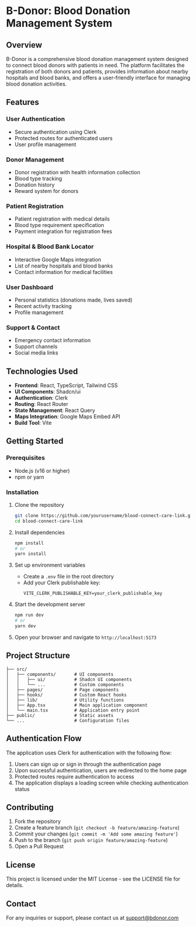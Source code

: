 # B-Donor: Blood Donation Management System

## Overview

B-Donor is a comprehensive blood donation management system designed to connect blood donors with patients in need. The platform facilitates the registration of both donors and patients, provides information about nearby hospitals and blood banks, and offers a user-friendly interface for managing blood donation activities.

## Features

### User Authentication
- Secure authentication using Clerk
- Protected routes for authenticated users
- User profile management

### Donor Management
- Donor registration with health information collection
- Blood type tracking
- Donation history
- Reward system for donors

### Patient Registration
- Patient registration with medical details
- Blood type requirement specification
- Payment integration for registration fees

### Hospital & Blood Bank Locator
- Interactive Google Maps integration
- List of nearby hospitals and blood banks
- Contact information for medical facilities

### User Dashboard
- Personal statistics (donations made, lives saved)
- Recent activity tracking
- Profile management

### Support & Contact
- Emergency contact information
- Support channels
- Social media links

## Technologies Used

- **Frontend**: React, TypeScript, Tailwind CSS
- **UI Components**: Shadcn/ui
- **Authentication**: Clerk
- **Routing**: React Router
- **State Management**: React Query
- **Maps Integration**: Google Maps Embed API
- **Build Tool**: Vite

## Getting Started

### Prerequisites

- Node.js (v16 or higher)
- npm or yarn

### Installation

1. Clone the repository
   ```bash
   git clone https://github.com/yourusername/blood-connect-care-link.git
   cd blood-connect-care-link
   ```

2. Install dependencies
   ```bash
   npm install
   # or
   yarn install
   ```

3. Set up environment variables
   - Create a `.env` file in the root directory
   - Add your Clerk publishable key:
     ```
     VITE_CLERK_PUBLISHABLE_KEY=your_clerk_publishable_key
     ```

4. Start the development server
   ```bash
   npm run dev
   # or
   yarn dev
   ```

5. Open your browser and navigate to `http://localhost:5173`

## Project Structure

```
├── src/
│   ├── components/       # UI components
│   │   ├── ui/           # Shadcn UI components
│   │   └── ...           # Custom components
│   ├── pages/            # Page components
│   ├── hooks/            # Custom React hooks
│   ├── lib/              # Utility functions
│   ├── App.tsx           # Main application component
│   └── main.tsx          # Application entry point
├── public/               # Static assets
└── ...                   # Configuration files
```

## Authentication Flow

The application uses Clerk for authentication with the following flow:

1. Users can sign up or sign in through the authentication page
2. Upon successful authentication, users are redirected to the home page
3. Protected routes require authentication to access
4. The application displays a loading screen while checking authentication status

## Contributing

1. Fork the repository
2. Create a feature branch (`git checkout -b feature/amazing-feature`)
3. Commit your changes (`git commit -m 'Add some amazing feature'`)
4. Push to the branch (`git push origin feature/amazing-feature`)
5. Open a Pull Request

## License

This project is licensed under the MIT License - see the LICENSE file for details.

## Contact

For any inquiries or support, please contact us at support@bdonor.com